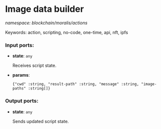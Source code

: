 # Image data builder

_namespace: blockchain/moralis/actions_

Keywords: action, scripting, no-code, one-time, api, nft, ipfs

### Input ports:

* __state__: ` any `

    Receives script state.


* __params__: 
    ```
    {"cwd" :string, "result-path" :string, "message" :string, "image-paths" :string[]}
    ```

### Output ports:

* __state__: ` any `

    Sends updated script state.

